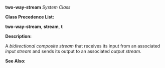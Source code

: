 **two-way-stream** *System Class* 



**Class Precedence List:** 



**two-way-stream**, **stream**, **t** 



**Description:** 



A *bidirectional composite stream* that receives its input from an associated *input stream* and sends its output to an associated *output stream*. 



**See Also:** 



